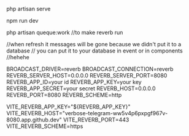 
php artisan serve

npm run dev

php artisan queque:work 
//to make reverb run



//when refresh it messages will be  gone because we didn't put it to a database
// you can put it to your database in event or in components
//hehehe

BROADCAST_DRIVER=reverb
BROADCAST_CONNECTION=reverb
REVERB_SERVER_HOST=0.0.0.0
REVERB_SERVER_PORT=8080
REVERB_APP_ID=your id
REVERB_APP_KEY=your key
REVERB_APP_SECRET=your secret
REVERB_HOST=0.0.0.0
REVERB_PORT=8080
REVERB_SCHEME=http


VITE_REVERB_APP_KEY="${REVERB_APP_KEY}"
VITE_REVERB_HOST="verbose-telegram-ww5v4p6pxpgf967v-8080.app.github.dev"
VITE_REVERB_PORT=443
VITE_REVERB_SCHEME=https

